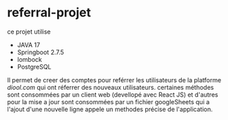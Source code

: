 # referral-projet

ce projet utilise 
  * JAVA 17
  * Springboot 2.7.5
  * lombock
  * PostgreSQL

 Il permet de creer des comptes pour reférrer les utilisateurs de la platforme *diool.com* qui ont réferrer des nouveaux utilisateurs. 
 certaines méthodes sont consommées par un client web (devellopé avec React JS) 
 et d'autres pour la mise a jour sont consommées par un fichier googleSheets qui a l'ajout d'une nouvelle ligne appele un methodes précise de l'application.
